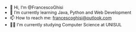 - 👋 Hi, I’m @FrancescoGhisi
- 🌱 I’m currently learning Java, Python and Web Development
- 📫 How to reach me: francescoghisi@outlook.com
- 🧑‍💻 I'm currently studying Computer Science at UNISUL
<!---
FrancescoGhisi/FrancescoGhisi is a ✨ special ✨ repository because its `README.md` (this file) appears on your GitHub profile.
You can click the Preview link to take a look at your changes.
--->

